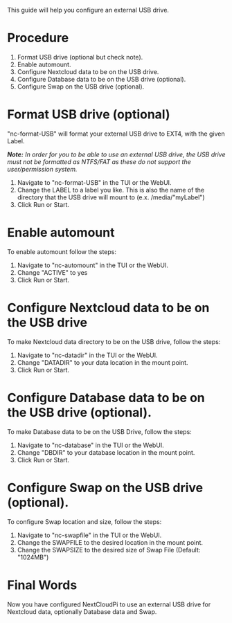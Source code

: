 This guide will help you configure an external USB drive.

# Procedure
1. Format USB drive (optional but check note).
2. Enable automount.
3. Configure Nextcloud data to be on the USB drive.
4. Configure Database data to be on the USB drive (optional).
5. Configure Swap on the USB drive (optional).

# Format USB drive (optional)

"nc-format-USB" will format your external USB drive to EXT4, with the given Label. 

_**Note:**_  _In order for you to be able to use an external USB drive, the USB drive must not be formatted as NTFS/FAT as these do not support the user/permission system._

1. Navigate to "nc-format-USB" in the TUI or the WebUI.
2. Change the LABEL to a label you like. This is also the name of the directory that the USB drive will mount to (e.x. /media/"myLabel")
3. Click Run or Start.

# Enable automount

To enable automount follow the steps:

1. Navigate to "nc-automount" in the TUI or the WebUI.
2. Change "ACTIVE" to yes
3. Click Run or Start.

# Configure Nextcloud data to be on the USB drive

To make Nextcloud data directory to be on the USB drive, follow the steps:

1. Navigate to "nc-datadir" in the TUI or the WebUI.
2. Change "DATADIR" to your data location in the mount point.
3. Click Run or Start.

# Configure Database data to be on the USB drive (optional).

To make Database data to be on the USB Drive, follow the steps:

1. Navigate to "nc-database" in the TUI or the WebUI.
2. Change "DBDIR" to your database location in the mount point.
3. Click Run or Start.

# Configure Swap on the USB drive (optional).

To configure Swap location and size, follow the steps:

1. Navigate to "nc-swapfile" in the TUI or the WebUI.
2. Change the SWAPFILE to the desired location in the mount point.
3. Change the SWAPSIZE to the desired size of Swap File (Default: "1024MB")

# Final Words

Now you have configured NextCloudPi to use an external USB drive for Nextcloud data, optionally Database data and Swap.
